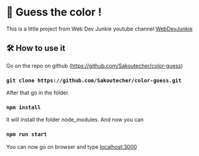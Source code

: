 # 🌈 Guess the color !

This is a little project from Web Dev Junkie youtube channel [WebDevJunkie](https://www.youtube.com/watch?v=QNYljS0_TOE)

## 🛠️ How to use it 

Go on the repo on github (https://github.com/Sakoutecher/color-guess)

### `git clone https://github.com/Sakoutecher/color-guess.git`

After that go in the folder.

### `npm install`

It will install the folder node_modules.
And now you can

### `npm run start`

You can now go on browser and type [localhost:3000](http://localhost3000)